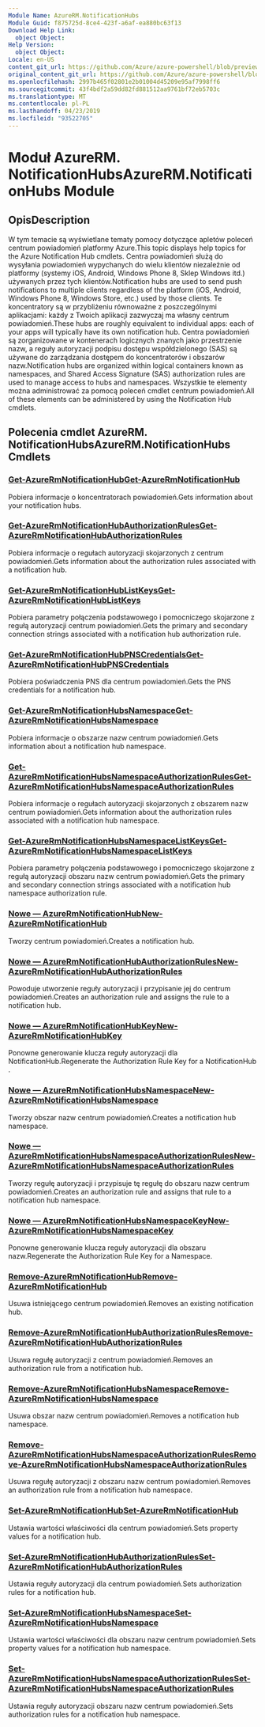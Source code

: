 ```yaml
---
Module Name: AzureRM.NotificationHubs
Module Guid: f875725d-8ce4-423f-a6af-ea880bc63f13
Download Help Link:
  object Object: 
Help Version:
  object Object: 
Locale: en-US
content_git_url: https://github.com/Azure/azure-powershell/blob/preview/src/ResourceManager/NotificationHubs/Commands.NotificationHubs/help/AzureRM.NotificationHubs.md
original_content_git_url: https://github.com/Azure/azure-powershell/blob/preview/src/ResourceManager/NotificationHubs/Commands.NotificationHubs/help/AzureRM.NotificationHubs.md
ms.openlocfilehash: 2997b465f02801e2b01004d45209e95af7998ff6
ms.sourcegitcommit: 43f4bdf2a59dd82fd881512aa9761bf72eb5703c
ms.translationtype: MT
ms.contentlocale: pl-PL
ms.lasthandoff: 04/23/2019
ms.locfileid: "93522705"
---
```

# <span data-ttu-id="996a4-101">Moduł AzureRM. NotificationHubs</span><span class="sxs-lookup"><span data-stu-id="996a4-101">AzureRM.NotificationHubs Module</span></span>
## <span data-ttu-id="996a4-102">Opis</span><span class="sxs-lookup"><span data-stu-id="996a4-102">Description</span></span>
<span data-ttu-id="996a4-103">W tym temacie są wyświetlane tematy pomocy dotyczące apletów poleceń centrum powiadomień platformy Azure.</span><span class="sxs-lookup"><span data-stu-id="996a4-103">This topic displays help topics for the Azure Notification Hub cmdlets.</span></span> <span data-ttu-id="996a4-104">Centra powiadomień służą do wysyłania powiadomień wypychanych do wielu klientów niezależnie od platformy (systemy iOS, Android, Windows Phone 8, Sklep Windows itd.) używanych przez tych klientów.</span><span class="sxs-lookup"><span data-stu-id="996a4-104">Notification hubs are used to send push notifications to multiple clients regardless of the platform (iOS, Android, Windows Phone 8, Windows Store, etc.) used by those clients.</span></span> <span data-ttu-id="996a4-105">Te koncentratory są w przybliżeniu równoważne z poszczególnymi aplikacjami: każdy z Twoich aplikacji zazwyczaj ma własny centrum powiadomień.</span><span class="sxs-lookup"><span data-stu-id="996a4-105">These hubs are roughly equivalent to individual apps: each of your apps will typically have its own notification hub.</span></span> <span data-ttu-id="996a4-106">Centra powiadomień są zorganizowane w kontenerach logicznych znanych jako przestrzenie nazw, a reguły autoryzacji podpisu dostępu współdzielonego (SAS) są używane do zarządzania dostępem do koncentratorów i obszarów nazw.</span><span class="sxs-lookup"><span data-stu-id="996a4-106">Notification hubs are organized within logical containers known as namespaces, and Shared Access Signature (SAS) authorization rules are used to manage access to hubs and namespaces.</span></span> <span data-ttu-id="996a4-107">Wszystkie te elementy można administrować za pomocą poleceń cmdlet centrum powiadomień.</span><span class="sxs-lookup"><span data-stu-id="996a4-107">All of these elements can be administered by using the Notification Hub cmdlets.</span></span>

## <span data-ttu-id="996a4-108">Polecenia cmdlet AzureRM. NotificationHubs</span><span class="sxs-lookup"><span data-stu-id="996a4-108">AzureRM.NotificationHubs Cmdlets</span></span>
### [<span data-ttu-id="996a4-109">Get-AzureRmNotificationHub</span><span class="sxs-lookup"><span data-stu-id="996a4-109">Get-AzureRmNotificationHub</span></span>](Get-AzureRmNotificationHub.md)
<span data-ttu-id="996a4-110">Pobiera informacje o koncentratorach powiadomień.</span><span class="sxs-lookup"><span data-stu-id="996a4-110">Gets information about your notification hubs.</span></span>

### [<span data-ttu-id="996a4-111">Get-AzureRmNotificationHubAuthorizationRules</span><span class="sxs-lookup"><span data-stu-id="996a4-111">Get-AzureRmNotificationHubAuthorizationRules</span></span>](Get-AzureRmNotificationHubAuthorizationRules.md)
<span data-ttu-id="996a4-112">Pobiera informacje o regułach autoryzacji skojarzonych z centrum powiadomień.</span><span class="sxs-lookup"><span data-stu-id="996a4-112">Gets information about the authorization rules associated with a notification hub.</span></span>

### [<span data-ttu-id="996a4-113">Get-AzureRmNotificationHubListKeys</span><span class="sxs-lookup"><span data-stu-id="996a4-113">Get-AzureRmNotificationHubListKeys</span></span>](Get-AzureRmNotificationHubListKeys.md)
<span data-ttu-id="996a4-114">Pobiera parametry połączenia podstawowego i pomocniczego skojarzone z regułą autoryzacji centrum powiadomień.</span><span class="sxs-lookup"><span data-stu-id="996a4-114">Gets the primary and secondary connection strings associated with a notification hub authorization rule.</span></span>

### [<span data-ttu-id="996a4-115">Get-AzureRmNotificationHubPNSCredentials</span><span class="sxs-lookup"><span data-stu-id="996a4-115">Get-AzureRmNotificationHubPNSCredentials</span></span>](Get-AzureRmNotificationHubPNSCredentials.md)
<span data-ttu-id="996a4-116">Pobiera poświadczenia PNS dla centrum powiadomień.</span><span class="sxs-lookup"><span data-stu-id="996a4-116">Gets the PNS credentials for a notification hub.</span></span>

### [<span data-ttu-id="996a4-117">Get-AzureRmNotificationHubsNamespace</span><span class="sxs-lookup"><span data-stu-id="996a4-117">Get-AzureRmNotificationHubsNamespace</span></span>](Get-AzureRmNotificationHubsNamespace.md)
<span data-ttu-id="996a4-118">Pobiera informacje o obszarze nazw centrum powiadomień.</span><span class="sxs-lookup"><span data-stu-id="996a4-118">Gets information about a notification hub namespace.</span></span>

### [<span data-ttu-id="996a4-119">Get-AzureRmNotificationHubsNamespaceAuthorizationRules</span><span class="sxs-lookup"><span data-stu-id="996a4-119">Get-AzureRmNotificationHubsNamespaceAuthorizationRules</span></span>](Get-AzureRmNotificationHubsNamespaceAuthorizationRules.md)
<span data-ttu-id="996a4-120">Pobiera informacje o regułach autoryzacji skojarzonych z obszarem nazw centrum powiadomień.</span><span class="sxs-lookup"><span data-stu-id="996a4-120">Gets information about the authorization rules associated with a notification hub namespace.</span></span>

### [<span data-ttu-id="996a4-121">Get-AzureRmNotificationHubsNamespaceListKeys</span><span class="sxs-lookup"><span data-stu-id="996a4-121">Get-AzureRmNotificationHubsNamespaceListKeys</span></span>](Get-AzureRmNotificationHubsNamespaceListKeys.md)
<span data-ttu-id="996a4-122">Pobiera parametry połączenia podstawowego i pomocniczego skojarzone z regułą autoryzacji obszaru nazw centrum powiadomień.</span><span class="sxs-lookup"><span data-stu-id="996a4-122">Gets the primary and secondary connection strings associated with a notification hub namespace authorization rule.</span></span>

### [<span data-ttu-id="996a4-123">Nowe — AzureRmNotificationHub</span><span class="sxs-lookup"><span data-stu-id="996a4-123">New-AzureRmNotificationHub</span></span>](New-AzureRmNotificationHub.md)
<span data-ttu-id="996a4-124">Tworzy centrum powiadomień.</span><span class="sxs-lookup"><span data-stu-id="996a4-124">Creates a notification hub.</span></span>

### [<span data-ttu-id="996a4-125">Nowe — AzureRmNotificationHubAuthorizationRules</span><span class="sxs-lookup"><span data-stu-id="996a4-125">New-AzureRmNotificationHubAuthorizationRules</span></span>](New-AzureRmNotificationHubAuthorizationRules.md)
<span data-ttu-id="996a4-126">Powoduje utworzenie reguły autoryzacji i przypisanie jej do centrum powiadomień.</span><span class="sxs-lookup"><span data-stu-id="996a4-126">Creates an authorization rule and assigns the rule to a notification hub.</span></span>

### [<span data-ttu-id="996a4-127">Nowe — AzureRmNotificationHubKey</span><span class="sxs-lookup"><span data-stu-id="996a4-127">New-AzureRmNotificationHubKey</span></span>](New-AzureRmNotificationHubKey.md)
<span data-ttu-id="996a4-128">Ponowne generowanie klucza reguły autoryzacji dla NotificationHub.</span><span class="sxs-lookup"><span data-stu-id="996a4-128">Regenerate the Authorization Rule Key for a NotificationHub .</span></span>

### [<span data-ttu-id="996a4-129">Nowe — AzureRmNotificationHubsNamespace</span><span class="sxs-lookup"><span data-stu-id="996a4-129">New-AzureRmNotificationHubsNamespace</span></span>](New-AzureRmNotificationHubsNamespace.md)
<span data-ttu-id="996a4-130">Tworzy obszar nazw centrum powiadomień.</span><span class="sxs-lookup"><span data-stu-id="996a4-130">Creates a notification hub namespace.</span></span>

### [<span data-ttu-id="996a4-131">Nowe — AzureRmNotificationHubsNamespaceAuthorizationRules</span><span class="sxs-lookup"><span data-stu-id="996a4-131">New-AzureRmNotificationHubsNamespaceAuthorizationRules</span></span>](New-AzureRmNotificationHubsNamespaceAuthorizationRules.md)
<span data-ttu-id="996a4-132">Tworzy regułę autoryzacji i przypisuje tę regułę do obszaru nazw centrum powiadomień.</span><span class="sxs-lookup"><span data-stu-id="996a4-132">Creates an authorization rule and assigns that rule to a notification hub namespace.</span></span>

### [<span data-ttu-id="996a4-133">Nowe — AzureRmNotificationHubsNamespaceKey</span><span class="sxs-lookup"><span data-stu-id="996a4-133">New-AzureRmNotificationHubsNamespaceKey</span></span>](New-AzureRmNotificationHubsNamespaceKey.md)
<span data-ttu-id="996a4-134">Ponowne generowanie klucza reguły autoryzacji dla obszaru nazw.</span><span class="sxs-lookup"><span data-stu-id="996a4-134">Regenerate the Authorization Rule Key for a Namespace.</span></span>

### [<span data-ttu-id="996a4-135">Remove-AzureRmNotificationHub</span><span class="sxs-lookup"><span data-stu-id="996a4-135">Remove-AzureRmNotificationHub</span></span>](Remove-AzureRmNotificationHub.md)
<span data-ttu-id="996a4-136">Usuwa istniejącego centrum powiadomień.</span><span class="sxs-lookup"><span data-stu-id="996a4-136">Removes an existing notification hub.</span></span>

### [<span data-ttu-id="996a4-137">Remove-AzureRmNotificationHubAuthorizationRules</span><span class="sxs-lookup"><span data-stu-id="996a4-137">Remove-AzureRmNotificationHubAuthorizationRules</span></span>](Remove-AzureRmNotificationHubAuthorizationRules.md)
<span data-ttu-id="996a4-138">Usuwa regułę autoryzacji z centrum powiadomień.</span><span class="sxs-lookup"><span data-stu-id="996a4-138">Removes an authorization rule from a notification hub.</span></span>

### [<span data-ttu-id="996a4-139">Remove-AzureRmNotificationHubsNamespace</span><span class="sxs-lookup"><span data-stu-id="996a4-139">Remove-AzureRmNotificationHubsNamespace</span></span>](Remove-AzureRmNotificationHubsNamespace.md)
<span data-ttu-id="996a4-140">Usuwa obszar nazw centrum powiadomień.</span><span class="sxs-lookup"><span data-stu-id="996a4-140">Removes a notification hub namespace.</span></span>

### [<span data-ttu-id="996a4-141">Remove-AzureRmNotificationHubsNamespaceAuthorizationRules</span><span class="sxs-lookup"><span data-stu-id="996a4-141">Remove-AzureRmNotificationHubsNamespaceAuthorizationRules</span></span>](Remove-AzureRmNotificationHubsNamespaceAuthorizationRules.md)
<span data-ttu-id="996a4-142">Usuwa regułę autoryzacji z obszaru nazw centrum powiadomień.</span><span class="sxs-lookup"><span data-stu-id="996a4-142">Removes an authorization rule from a notification hub namespace.</span></span>

### [<span data-ttu-id="996a4-143">Set-AzureRmNotificationHub</span><span class="sxs-lookup"><span data-stu-id="996a4-143">Set-AzureRmNotificationHub</span></span>](Set-AzureRmNotificationHub.md)
<span data-ttu-id="996a4-144">Ustawia wartości właściwości dla centrum powiadomień.</span><span class="sxs-lookup"><span data-stu-id="996a4-144">Sets property values for a notification hub.</span></span>

### [<span data-ttu-id="996a4-145">Set-AzureRmNotificationHubAuthorizationRules</span><span class="sxs-lookup"><span data-stu-id="996a4-145">Set-AzureRmNotificationHubAuthorizationRules</span></span>](Set-AzureRmNotificationHubAuthorizationRules.md)
<span data-ttu-id="996a4-146">Ustawia reguły autoryzacji dla centrum powiadomień.</span><span class="sxs-lookup"><span data-stu-id="996a4-146">Sets authorization rules for a notification hub.</span></span>

### [<span data-ttu-id="996a4-147">Set-AzureRmNotificationHubsNamespace</span><span class="sxs-lookup"><span data-stu-id="996a4-147">Set-AzureRmNotificationHubsNamespace</span></span>](Set-AzureRmNotificationHubsNamespace.md)
<span data-ttu-id="996a4-148">Ustawia wartości właściwości dla obszaru nazw centrum powiadomień.</span><span class="sxs-lookup"><span data-stu-id="996a4-148">Sets property values for a notification hub namespace.</span></span>

### [<span data-ttu-id="996a4-149">Set-AzureRmNotificationHubsNamespaceAuthorizationRules</span><span class="sxs-lookup"><span data-stu-id="996a4-149">Set-AzureRmNotificationHubsNamespaceAuthorizationRules</span></span>](Set-AzureRmNotificationHubsNamespaceAuthorizationRules.md)
<span data-ttu-id="996a4-150">Ustawia reguły autoryzacji obszaru nazw centrum powiadomień.</span><span class="sxs-lookup"><span data-stu-id="996a4-150">Sets authorization rules for a notification hub namespace.</span></span>

